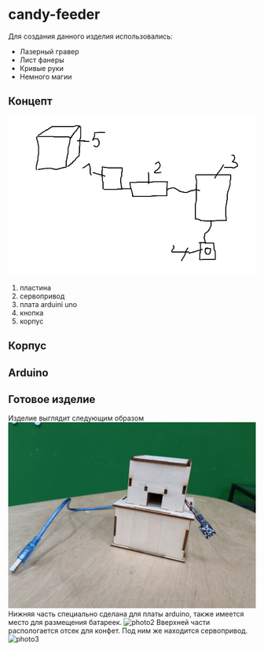 # candy-feeder
Для создания данного изделия использовались: 
* Лазерный гравер
* Лист фанеры
* Кривые руки
* Немного магии
## Концепт
![концепт](концепт.jpg)
1. пластина
2. сервопривод
3. плата arduini uno
4. кнопка
5. корпус
## Корпус

## Arduino

## Готовое изделие
Изделие выглядит следующим образом
![photo1](photo/1703595703683.jpg)
Нижняя часть специально сделана для платы arduino, также имеется место для размещения батареек.
![photo2](1703595703669.jpg)
Вверхней части распологается отсек для конфет. Под ним же находится сервопривод.
![photo3](1703595703674.jpg)
